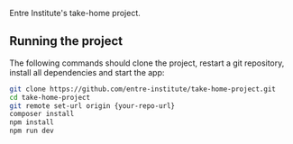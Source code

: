 Entre Institute's take-home project.


## Running the project  
The following commands should clone the project, restart a git repository, install all dependencies and start the app:   

```sh
git clone https://github.com/entre-institute/take-home-project.git
cd take-home-project
git remote set-url origin {your-repo-url}
composer install
npm install
npm run dev
```
